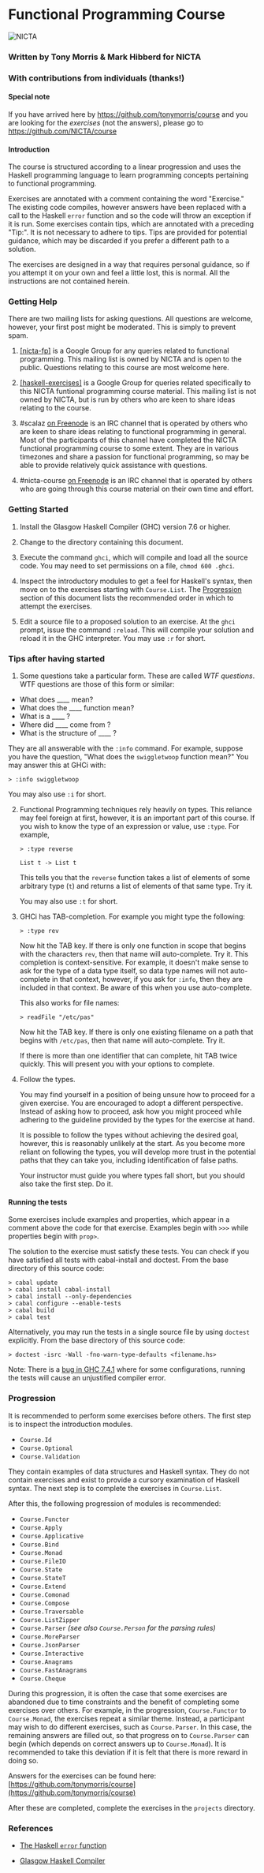 # Functional Programming Course

![NICTA](http://i.imgur.com/sMXB9XB.jpg)

### Written by Tony Morris & Mark Hibberd for NICTA

### With contributions from individuals (thanks!)

#### Special note

If you have arrived here by https://github.com/tonymorris/course and you are
looking for the *exercises* (not the answers), please go to
https://github.com/NICTA/course

#### Introduction

The course is structured according to a linear progression and uses the Haskell
programming language to learn programming concepts pertaining to functional
programming.

Exercises are annotated with a comment containing the word "Exercise." The existing code compiles, however answers have
been replaced with a call to the Haskell `error` function and so the code will throw an exception if it is run. Some
exercises contain tips, which are annotated with a preceding "Tip:". It is not necessary to adhere to tips. Tips are
provided for potential guidance, which may be discarded if you prefer a different path to a solution.

The exercises are designed in a way that requires personal guidance, so if you
attempt it on your own and feel a little lost, this is normal. All the
instructions are not contained herein.

### Getting Help

There are two mailing lists for asking questions. All questions are welcome,
however, your first post might be moderated. This is simply to prevent spam.

1. [[nicta-fp]](https://groups.google.com/forum/#!forum/nicta-fp) is a Google
   Group for any queries related to functional programming. This mailing list is
   owned by NICTA and is open to the public. Questions relating to this course
   are most welcome here.

2. [[haskell-exercises]](https://groups.google.com/forum/#!forum/haskell-exercises)
   is a Google Group for queries related specifically to this NICTA funtional
   programming course material. This mailing list is not owned by NICTA, but is
   run by others who are keen to share ideas relating to the course.

3. \#scalaz [on Freenode](irc://irc.freenode.net/#scalaz) is an IRC channel that is operated
   by others who are keen to share ideas relating to functional programming in
   general. Most of the participants of this channel have completed the NICTA
   functional programming course to some extent. They are in various timezones
   and share a passion for functional programming, so may be able to provide
   relatively quick assistance with questions.

4. \#nicta-course [on Freenode](irc://irc.freenode.net/#nicta-course) is an IRC channel that
   is operated by others who are going through this course material on their
   own time and effort.

### Getting Started

1. Install the Glasgow Haskell Compiler (GHC) version 7.6 or higher.

2. Change to the directory containing this document.

3. Execute the command `ghci`, which will compile and load all the source code.
   You may need to set permissions on a file, `chmod 600 .ghci`.

4. Inspect the introductory modules to get a feel for Haskell's syntax, then move
   on to the exercises starting with `Course.List`. The [Progression](#progression)
   section of this document lists the recommended order in which to attempt the exercises.

5. Edit a source file to a proposed solution to an exercise. At the `ghci`
   prompt, issue the command `:reload`. This will compile your solution and
   reload it in the GHC interpreter. You may use `:r` for short.

### Tips after having started

1. Some questions take a particular form. These are called *WTF questions*. WTF
   questions are those of this form or similar:
  * What does ____ mean?
  * What does the ____ function mean?
  * What is a ____ ?
  * Where did ____ come from ?
  * What is the structure of ____ ?

  They are all answerable with the `:info` command. For example, suppose you
  have the question, "What does the `swiggletwoop` function mean?" You may
  answer this at GHCi with:

  `> :info swiggletwoop`

  You may also use `:i` for short.

2. Functional Programming techniques rely heavily on types. This reliance may
   feel foreign at first, however, it is an important part of this course. If
   you wish to know the type of an expression or value, use `:type`. For
   example,

   `> :type reverse`

   `List t -> List t`

   This tells you that the `reverse` function takes a list of elements of some
   arbitrary type (`t`) and returns a list of elements of that same type. Try
   it.

   You may also use `:t` for short.

3. GHCi has TAB-completion. For example you might type the following:

   `> :type rev`

   Now hit the TAB key. If there is only one function in scope that begins with
   the characters `rev`, then that name will auto-complete. Try it. This
   completion is context-sensitive. For example, it doesn't make sense to ask
   for the type of a data type itself, so data type names will not auto-complete
   in that context, however, if you ask for `:info`, then they are included in
   that context. Be aware of this when you use auto-complete.

   This also works for file names:

   `> readFile "/etc/pas"`

   Now hit the TAB key. If there is only one existing filename on a path that
   begins with `/etc/pas`, then that name will auto-complete. Try it.

   If there is more than one identifier that can complete, hit TAB twice
   quickly. This will present you with your options to complete.

4. Follow the types.

   You may find yourself in a position of being unsure how to proceed for a
   given exercise. You are encouraged to adopt a different perspective. Instead
   of asking how to proceed, ask how you might proceed while adhering to the
   guideline provided by the types for the exercise at hand.

   It is possible to follow the types without achieving the desired goal,
   however, this is reasonably unlikely at the start. As you become more reliant
   on following the types, you will develop more trust in the potential paths
   that they can take you, including identification of false paths.

   Your instructor must guide you where types fall short, but you should also
   take the first step. Do it.

#### Running the tests

Some exercises include examples and properties, which appear in a comment above
the code for that exercise. Examples begin with `>>>` while properties begin
with `prop>`.

The solution to the exercise must satisfy these tests. You can check if you have
satisfied all tests with cabal-install and doctest. From the base directory of
this source code:

    > cabal update
    > cabal install cabal-install
    > cabal install --only-dependencies
    > cabal configure --enable-tests
    > cabal build
    > cabal test

Alternatively, you may run the tests in a single source file by using `doctest`
explicitly. From the base directory of this source code:

    > doctest -isrc -Wall -fno-warn-type-defaults <filename.hs>

Note: There is a [bug in GHC 7.4.1](http://ghc.haskell.org/trac/ghc/ticket/5820)
where for some configurations, running the tests will cause an unjustified
compiler error.

### Progression

It is recommended to perform some exercises before others. The first step is to
inspect the introduction modules.

* `Course.Id`
* `Course.Optional`
* `Course.Validation`

They contain examples of data structures and Haskell syntax. They do not contain
exercises and exist to provide a cursory examination of Haskell syntax. The next
step is to complete the exercises in `Course.List`.

After this, the following progression of modules is recommended:

* `Course.Functor`
* `Course.Apply`
* `Course.Applicative`
* `Course.Bind`
* `Course.Monad`
* `Course.FileIO`
* `Course.State`
* `Course.StateT`
* `Course.Extend`
* `Course.Comonad`
* `Course.Compose`
* `Course.Traversable`
* `Course.ListZipper`
* `Course.Parser` *(see also `Course.Person` for the parsing rules)*
* `Course.MoreParser`
* `Course.JsonParser`
* `Course.Interactive`
* `Course.Anagrams`
* `Course.FastAnagrams`
* `Course.Cheque`

During this progression, it is often the case that some exercises are abandoned
due to time constraints and the benefit of completing some exercises over
others. For example, in the progression, `Course.Functor` to `Course.Monad`, the
exercises repeat a similar theme. Instead, a participant may wish to do
different exercises, such as `Course.Parser`. In this case, the remaining
answers are filled out, so that progress on to `Course.Parser` can begin
(which depends on correct answers up to `Course.Monad`). It is recommended to
take this deviation if it is felt that there is more reward in doing so.

Answers for the exercises can be found here:
[https://github.com/tonymorris/course](https://github.com/tonymorris/course)

After these are completed, complete the exercises in the `projects` directory.

### References

* [The Haskell `error` function](http://hackage.haskell.org/packages/archive/base/latest/doc/html/Prelude.html#v:error)

* [Glasgow Haskell Compiler](http://haskell.org/ghc)
